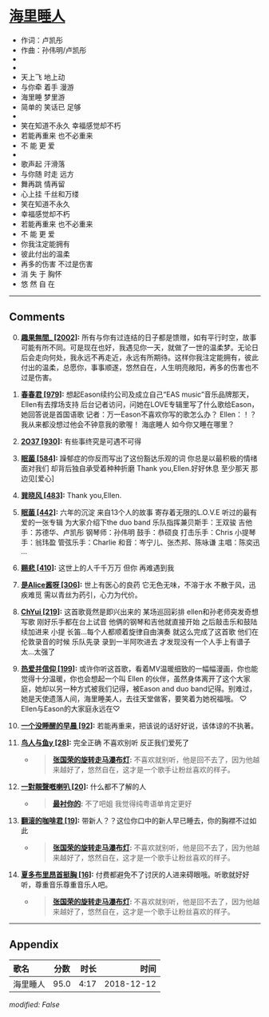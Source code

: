 # [海里睡人](https://music.163.com/song?id=1323301909)

* 作词：卢凯彤
* 作曲：孙伟明/卢凯彤
*
*
* 天上飞   地上动
* 与你牵  着手   漫游
* 海里睡   梦里游
* 简单的  笑话已  足够
* 
* 笑在知道不永久 幸福感觉却不朽
* 若能再重来   也不必重来
* 不 能 更 爱
* 
* 歌声起  汗滑落
* 与你随  时走  远方
* 舞再跳  情再留
* 心上挂  千丝和万缕
* 笑在知道不永久
* 幸福感觉却不朽
* 若能再重来   也不必重来
* 不 能  更 爱
* 你我注定能拥有
* 彼此付出的温柔
* 再多的伤害   不过是伤害
* 消 失  于 胸怀
* 悠 然 自 在


---

## Comments
0. **[趣果無間_ \[2002\]](https://music.163.com/#/user/home?id=278397654):** 所有与你有过连结的日子都是馈赠，如有平行时空，故事可能有所不同。可是现在也好，我遇见你一天，就做了一世的温柔梦。无论日后会走向何处，我永远不再走近，永远有所期待。这样你我注定能拥有，彼此付出的温柔，总愿你，事事顺遂，悠然自在，人生明亮敞阳，再多的伤害也不过是伤害。

1. **[春春君 \[979\]](https://music.163.com/#/user/home?id=29892172):** 想起Eason续约公司及成立自己“EAS music”音乐品牌那天，Ellen有去撑场支持 后台记者访问，问她在LOVE专辑里写了什么歌给Eason，她回答说是首国语歌 记者：万一Eason不喜欢你写的歌怎么办？ Ellen：！？我从来都没想过他会不钟意我的歌喔！  海底睡人  如今你又睡在哪里？

2. **[2O37 \[930\]](https://music.163.com/#/user/home?id=246957652):** 有些事终究是可遇不可得

3. **[眠菌 \[584\]](https://music.163.com/#/user/home?id=291469630):** 躁郁症的你反而写出了这份豁达乐观的词 你总是以最积极的情绪面对我们 却背后独自承受着种种折磨 Thank you,Ellen.好好休息 至少那天 那边见[爱心]

4. **[巽晓风 \[483\]](https://music.163.com/#/user/home?id=336791365):** Thank you,Ellen.

5. **[眠菌 \[442\]](https://music.163.com/#/user/home?id=291469630):** 六年的沉淀 来自13个人的故事 寄存着无限的L.O.V.E 听过的最有爱的一张专辑 为大家介绍下the duo band 乐队指挥兼贝斯手：王双骏 吉他手：苏德华、卢凯彤 钢琴师：孙伟明 鼓手：恭硕良 打击乐手：Chris 小提琴手：翁玮盈 管弦乐手：Charlie 和音：岑宁儿、张杰邦、陈咏谦 主唱：陈奕迅 …

6. **[赐悲 \[410\]](https://music.163.com/#/user/home?id=307407206):** 这世上的人千千万万 但你 再难遇到我

7. **[是Alice酱呀 \[306\]](https://music.163.com/#/user/home?id=74139823):** 世上有医心的良药 它无色无味，不溶于水 不散于风，迅疾难觅 需以青丝为药引，心力为代价。

8. **[ChYui \[219\]](https://music.163.com/#/user/home?id=82747012):** 这首歌竟然是即兴出来的 某场巡回彩排 ellen和孙老师突发奇想写歌 刚好乐手都在台上试音 他俩的钢琴和吉他就直接开始 之后敲击乐和鼓陆续加进来 小提 长笛…每个人都顺着旋律自由演奏 就这么完成了这首歌 他们在伦敦录音的时候 乐队先录 录到一半阿吹进去 才发现没有一个人手上有谱子 太…太强了

9. **[热爱并信仰 \[199\]](https://music.163.com/#/user/home?id=1570962899):** 或许你听这首歌，看着MV温暖细致的一幅幅漫画，你也能觉得十分温暖，你也会想起一个叫 Ellen 的伙伴，虽然身体离开了这个大家庭，她却以另一种方式被我们记得，被Eason and duo band记得。别难过，她是天使遗落人间，海里睡美人，去往天堂做客，要笑着为她祝福哦。  ♡ Ellen与Eason的大家庭永远在♡

10. **[一个没睡醒的早晨 \[92\]](https://music.163.com/#/user/home?id=299660856):** 若能再重来，把该说的话好好说，该体谅的不执著。

11. **[鸟人与鱼y \[28\]](https://music.163.com/#/user/home?id=64234815):** 完全正确 不喜欢别听 反正我们爱死了
	* > **[张国荣的旋转走马瀑布灯](https://music.163.com/#/user/home?id=134430683):** 不喜欢就别听，他是回不去了，因为他越来越好了，悠然自在，这才是一个歌手让粉丝喜欢的样子。

12. **[一對靚聲嘅喇叭 \[20\]](https://music.163.com/#/user/home?id=396237050):** 什么都不了解的人
	* > **[最衬你的](https://music.163.com/#/user/home?id=86315481):** 不了吧姐  我觉得纯粤语单肯定更好

13. **[翻滚的咖啡君 \[19\]](https://music.163.com/#/user/home?id=493817007):** 带新人？？这位你口中的新人早已睡去，你的胸襟不过如此
	* > **[张国荣的旋转走马瀑布灯](https://music.163.com/#/user/home?id=134430683):** 不喜欢就别听，他是回不去了，因为他越来越好了，悠然自在，这才是一个歌手让粉丝喜欢的样子。

14. **[夏多布里昂首挺胸 \[16\]](https://music.163.com/#/user/home?id=127940222):** 付费都避免不了讨厌的人进来碍眼哦。听歌就好好听，尊重音乐尊重音乐人吧。
	* > **[张国荣的旋转走马瀑布灯](https://music.163.com/#/user/home?id=134430683):** 不喜欢就别听，他是回不去了，因为他越来越好了，悠然自在，这才是一个歌手让粉丝喜欢的样子。



---

## Appendix

|歌名|分数|时长|时间|
|:---|:---:|---:|---:|
|海里睡人|95.0|4:17|2018-12-12

*modified: False*